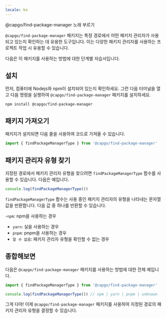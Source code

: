 ```yaml
---
locale: ko
---
```


@capgo/find-package-manager 노래 부르기

`@capgo/find-package-manager` 패키지는 특정 경로에서 어떤 패키지 관리자가 사용되고 있는지 확인하는 데 유용한 도구입니다. 이는 다양한 패키지 관리자를 사용하는 프로젝트 작업 시 유용할 수 있습니다.

다음은 이 패키지를 사용하는 방법에 대한 단계별 자습서입니다.

## 설치

먼저, 컴퓨터에 Nodejs와 npm이 설치되어 있는지 확인하세요. 그런 다음 터미널을 열고 다음 명령을 실행하여 `@capgo/find-package-manager` 패키지를 설치하세요.

```
npm install @capgo/find-package-manager
```

## 패키지 가져오기

패키지가 설치되면 다음 줄을 사용하여 코드로 가져올 수 있습니다.

```typescript
import { findPackageManagerType } from '@capgo/find-package-manager'
```

## 패키지 관리자 유형 찾기

지정된 경로에서 패키지 관리자 유형을 찾으려면 `findPackageManagerType` 함수를 사용할 수 있습니다. 다음은 예입니다.

```typescript
console.log(findPackageManagerType())
```

`findPackageManagerType` 함수는 사용 중인 패키지 관리자의 유형을 나타내는 문자열 값을 반환합니다. 다음 값 중 하나를 반환할 수 있습니다.

-`npm`: npm을 사용하는 경우
- `yarn`: 실을 사용하는 경우
- `pnpm`: pnpm을 사용하는 경우
- `알 수 없음`: 패키지 관리자 유형을 확인할 수 없는 경우

## 종합해보면

다음은 `@capgo/find-package-manager` 패키지를 사용하는 방법에 대한 전체 예입니다.

```typescript
import { findPackageManagerType } from '@capgo/find-package-manager'

console.log(findPackageManagerType()) // npm | yarn | pnpm | unknown
```

그게 다야! 이제 `@capgo/find-package-manager` 패키지를 사용하여 지정된 경로의 패키지 관리자 유형을 결정할 수 있습니다.
